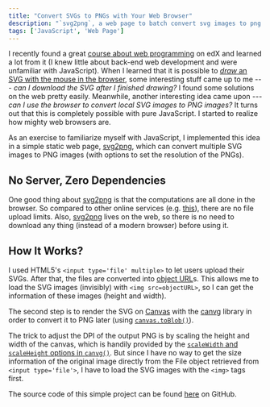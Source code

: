 ```yaml
---
title: "Convert SVGs to PNGs with Your Web Browser"
description: "`svg2png`, a web page to batch convert svg images to png images."
tags: ['JavaScript', 'Web Page']
---
```


I recently found a great [course about web programming](https://courses.edx.org/courses/course-v1:HarvardX+CS50W+Web/course/) on edX and learned a lot from it (I knew little about back-end web development and were unfamiliar with JavaScript). When I learned that it is possible to [*draw* an SVG with the mouse in the browser](https://video.cs50.net/web/2018/spring/lectures/6?t=1h35m5s), some interesting stuff came up to me <!--more-->  --- *can I download the SVG after I finished drawing?* I found some solutions on the web pretty easily. Meanwhile, another interesting idea came upon --- *can I use the browser to convert local SVG images to PNG images?*
It turns out that this is completely possible with pure JavaScript. I started to realize how mighty web browsers are.

As an exercise to familiarize myself with JavaScript, I implemented this idea in a simple static web page, [svg2png](https://svg2png.yongfu.name), which can convert multiple SVG images to PNG images (with options to set the resolution of the PNGs).

## No Server, Zero Dependencies

One good thing about [svg2png](https://svg2png.yongfu.name) is that the computations are all done in the browser. So compared to other online services (e.g. [this](https://svgtopng.com/)), there are no file upload limits. Also, [svg2png](https://svg2png.yongfu.name) lives on the web, so there is no need to download any thing (instead of a modern browser) before using it. 

## How It Works?

I used HTML5's `<input type='file' multiple>` to let users upload their SVGs. After that, the files are converted into [object URL](https://developer.mozilla.org/zh-TW/docs/Web/API/URL/createObjectURL)s. This allows me to load the SVG images (invisibly) with `<img src=objectURL>`, so I can get the information of these images (height and width).

The second step is to render the SVG on [Canvas](https://www.w3schools.com/html/html5_canvas.asp) with the [canvg](https://github.com/canvg/canvg) library in order to convert it to PNG later (using [`canvas.toBlob()`](https://developer.mozilla.org/en-US/docs/Web/API/HTMLCanvasElement/toBlob)).

The trick to adjust the DPI of the output PNG is by scaling the height and width of the canvas, which is handily provided by the [`scaleWidth` and `scaleHeight` options in `canvg()`](https://github.com/canvg/canvg#usage-on-the-browser). But since I have no way to get the size information of the original image directly from the File object retrieved from `<input type='file'>`, I have to load the SVG images with the `<img>` tags first.

The source code of this simple project can be found [here](https://github.com/liao961120/svg2png) on GitHub.

